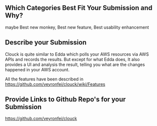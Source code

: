 ## Which Categories Best Fit Your Submission and Why?
maybe Best new monkey, Best new feature, Best usability enhancement

## Describe your Submission
Clouck is quite similar to Edda which polls your AWS resources via AWS APIs and records the results.
But except for what Edda does, It also provides a UI and analysis the result, telling you what are the changes happened in your AWS account.

All the features have been described in https://github.com/veyronfei/clouck/wiki/Features

## Provide Links to Github Repo's for your Submission
https://github.com/veyronfei/clouck
